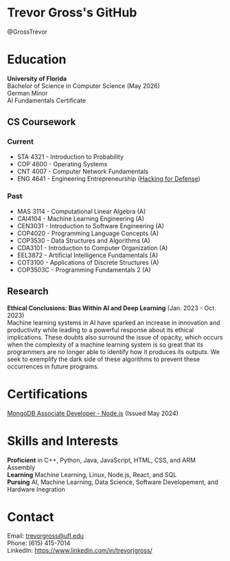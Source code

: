 # Trevor Gross's GitHub
@GrossTrevor  

# Education
<b>University of Florida</b>  
Bachelor of Science in Computer Science (May 2026)  
German Minor  
AI Fundamentals Certificate  

## CS Coursework
### Current
<ul>
  <li>STA 4321 - Introduction to Probability</li>
  <li>COP 4600 - Operating Systems</li>
  <li>CNT 4007 - Computer Network Fundamentals</li>
  <li>ENG 4641 - Engineering Entrepreneurship (<a href="https://www.h4d.us/">Hacking for Defense</a>)</li>
</ul>

### Past
<ul>
  <li>MAS 3114 - Computational Linear Algebra (A)</li>
  <li>CAI4104 - Machine Learning Engineering (A)</li>
  <li>CEN3031 - Introduction to Software Engineering (A)</li>
  <li>COP4020 - Programming Language Concepts (A)</li>
  <li>COP3530 - Data Structures and Algorithms (A)</li>
  <li>CDA3101 - Introduction to Computer Organization (A)</li>
  <li>EEL3872 - Artificial Intelligence Fundamentals (A)</li>
  <li>COT3100 - Applications of Discrete Structures (A)</li>
  <li>COP3503C - Programming Fundamentals 2 (A)</li>
</ul>

## Research
<b>Ethical Conclusions: Bias Within AI and Deep Learning</b> (Jan. 2023 - Oct. 2023)  
Machine learning systems in AI have sparked an increase in innovation and productivity while leading to a powerful response about its ethical implications. These doubts also surround the issue of opacity, which occurs when the complexity of a machine learning system is so great that its programmers are no longer able to identify how it produces its outputs. We seek to exemplify the dark side of these algorithms to prevent these occurrences in future programs.

# Certifications
<a href="https://www.credly.com/badges/5c835bea-873b-4af7-99d5-6a178d7c57e2">MongoDB Associate Developer - Node.js</a> (Issued May 2024)  

# Skills and Interests
<b>Proficient</b> in C++, Python, Java, JavaScript, HTML, CSS, and ARM Assembly  
<b>Learning</b> Machine Learning, Linux, Node.js, React, and SQL  
<b>Pursing</b> AI, Machine Learning, Data Science, Software Developement, and Hardware Inegration  

# Contact
Email: trevorgross@ufl.edu  
Phone: (615) 415-7014  
LinkedIn: https://www.linkedin.com/in/trevorjgross/  
